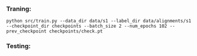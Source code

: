 


### Traning:
    python src/train.py --data_dir data/s1 --label_dir data/alignments/s1 --checkpoint_dir checkpoints --batch_size 2 --num_epochs 102 --prev_checkpoint checkpoints/check.pt

### Testing:

